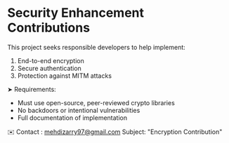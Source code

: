 # Security Enhancement Contributions

This project seeks responsible developers to help implement:

1. End-to-end encryption
2. Secure authentication
3. Protection against MITM attacks

➤ Requirements:
- Must use open-source, peer-reviewed crypto libraries
- No backdoors or intentional vulnerabilities
- Full documentation of implementation

✉️ Contact : mehdizarry97@gmail.com
Subject: "Encryption Contribution"
